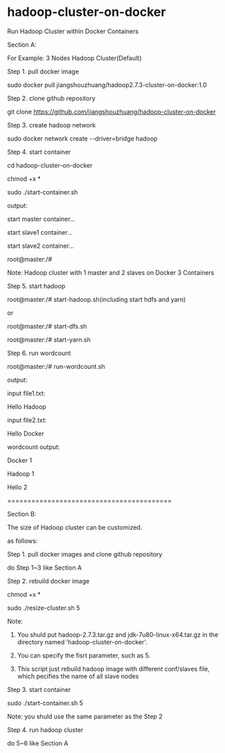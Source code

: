 # hadoop-cluster-on-docker
Run Hadoop Cluster within Docker Containers

Section A:


For Example: 3 Nodes Hadoop Cluster(Default)


Step 1. pull docker image

sudo docker pull jiangshouzhuang/hadoop2.7.3-cluster-on-docker:1.0


Step 2. clone github repository

git clone https://github.com/jiangshouzhuang/hadoop-cluster-on-docker


Step 3. create hadoop network

sudo docker network create --driver=bridge hadoop


Step 4. start container

cd hadoop-cluster-on-docker

chmod +x *

sudo ./start-container.sh

output:

start master container...

start slave1 container...

start slave2 container...

root@master:/# 

Note: Hadoop cluster with 1 master and 2 slaves on Docker 3 Containers


Step 5. start hadoop

root@master:/# start-hadoop.sh(including start hdfs and yarn)

or

root@master:/# start-dfs.sh

root@master:/# start-yarn.sh

Step 6. run wordcount

root@master:/# run-wordcount.sh

output:

input file1.txt:

Hello Hadoop


input file2.txt:

Hello Docker

wordcount output:

Docker	1

Hadoop	1

Hello	2



=========================================

Section B:

The size of Hadoop cluster can be customized.

as follows:

Step 1. pull docker images and clone github repository

do Step 1~3 like Section A

Step 2. rebuild docker image

chmod +x *

sudo ./resize-cluster.sh 5

Note: 

1. You shuld put hadoop-2.7.3.tar.gz and jdk-7u80-linux-x64.tar.gz in the directory named 'hadoop-cluster-on-docker'.

2. You can specify the fisrt parameter, such as 5.

3. This script just rebuild hadoop image with different conf/slaves file, which pecifies the name of all slave nodes



Step 3. start container

sudo ./start-container.sh 5

Note: you shuld use the same parameter as the Step 2


Step 4. run hadoop cluster 

do 5~6 like Section A
